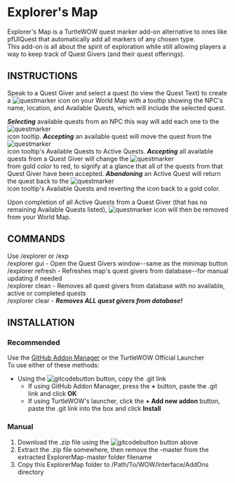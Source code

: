 # Explorer's Map
Explorer's Map is a TurtleWOW quest marker add-on alternative to ones like pfUIQuest that automatically add all markers of any chosen type.  
This add-on is all about the spirit of exploration while still allowing players a way to keep track of Quest Givers (and their quest offerings).

## INSTRUCTIONS
Speak to a Quest Giver and select a quest (to view the Quest Text) to create a ![questmarker](https://imgur.com/YhBNLOz.png) icon on your World Map with a tooltip showing the NPC's name, location, and Available Quests, which will include the selected quest.

***Selecting*** available quests from an NPC this way will add each one to the ![questmarker](https://imgur.com/YhBNLOz.png)\
icon tooltip.
***Accepting*** an available quest will move the quest from the ![questmarker](https://imgur.com/YhBNLOz.png) \
icon tooltip's Available Quests to Active Quests.
***Accepting*** all available quests from a Quest Giver will change the ![questmarker](https://imgur.com/YhBNLOz.png) \
from gold color to red, to signify at a glance that all of the quests from that Quest Giver have been accepted.
***Abandoning*** an Active Quest will return the quest back to the ![questmarker](https://imgur.com/YhBNLOz.png) \
icon tooltip's Available Quests and reverting the icon back to a gold color.

Upon completion of all Active Quests from a Quest Giver (that has no remaining Available Quests listed), ![questmarker](https://imgur.com/YhBNLOz.png) icon will then be removed from your World Map.

## COMMANDS
Use /explorer or /exp \
/explorer gui - Open the Quest Givers window--same as the minimap button \
/explorer refresh - Refreshes map's quest givers from database--for manual updating if needed \
/explorer clean - Removes all quest givers from database with no available, active or completed quests \
/explorer clear - ***Removes ALL quest givers from database!***

## INSTALLATION

### Recommended

Use the [GitHub Addon Manager](https://turtle-wow.fandom.com/wiki/GitAddonsManager) or the TurtleWOW Official Launcher  
To use either of these methods:  
 * Using the ![gitcodebutton](https://imgur.com/C79XiBN.png) button, copy the .git link
   * If using GitHub Addon Manager, press the **+** button, paste the .git link and click **OK**
   * If using TurtleWOW's launcher, click the  **+ Add new addon** button, paste the .git link into the box and click **Install**

### Manual
 1. Download the .zip file using the ![gitcodebutton](https://imgur.com/C79XiBN.png) button above
 2. Extract the .zip file somewhere, then remove the -master from the extracted ExplorerMap-master folder filename
 3. Copy this ExplorerMap folder to /Path/To/WOW/Interface/AddOns directory
